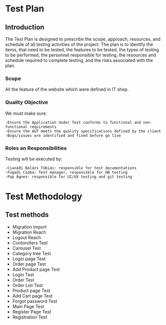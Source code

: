 # Test Plan

## Introduction

The Test Plan is designed to prescribe the scope, approach, resources, and schedule of all testing activities of the project.
The plan is to identify the items, that need to be tested, the features to be tested, the types of testing to be performed, the personnel responsible for testing, the resources and schedule required to complete testing, and the risks associated with the plan.

### Scope

All the feature of the website which were defined in IT shop.


### Quality Objective

We must make sure:

	-Ensure the Application Under Test conforms to functional and non-functional requirements
	-Ensure the AUT meets the quality specifications defined by the client
	-Bugs/issues are identified and fixed before go live
	
	
### Roles an Responsibilities

Testing will be executed by:

	-Csanádi Balázs Tóbiás: responsible for test documentations
	-Fügedi Csaba: Test manager, responsible for DB testing
	-Pap Ágnes: responsible for UI/UX testing and git testing
	
# Test Methodology

## Test methods  
  
* Migration Import
* Migration Reach
* Logout Reach
* Contorollers Test
* Carousel Test
* Category tree Test
* Login page Test
* Order page Test
* Add Product page Test
* Login Test
* Order Test
* Order List Test
* Product page Test
* Add Cart page Test
* Forgot password Test
* Main Page Test
* Register Page Test
* Registration Test